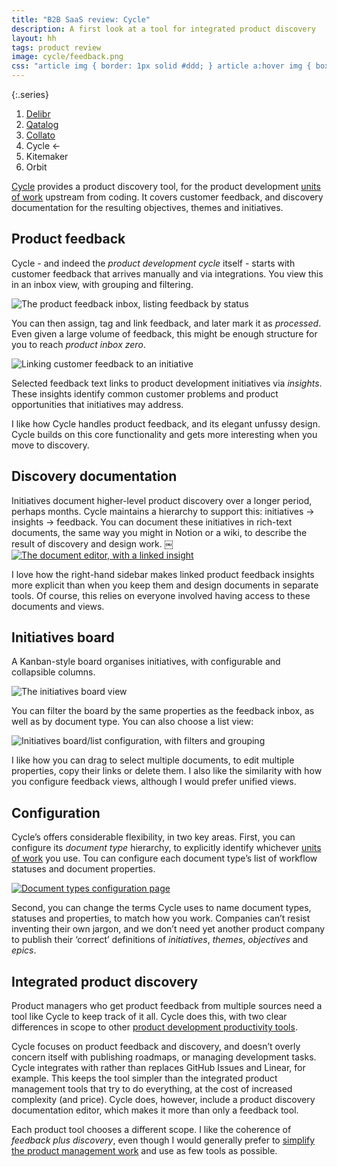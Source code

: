 ```yaml
---
title: "B2B SaaS review: Cycle"
description: A first look at a tool for integrated product discovery
layout: hh
tags: product review
image: cycle/feedback.png
css: "article img { border: 1px solid #ddd; } article a:hover img { box-shadow: 0 0 6px 2px #428bca; }"
---
```


{:.series}
1. [Delibr](delibr-views)
2. [Qatalog](qatalog-review)
3. [Collato](collato-review)
3. Cycle ←
4. Kitemaker
5. Orbit

[Cycle](https://www.cycle.app)
provides a product discovery tool, for the product development
[units of work](units-of-work) upstream from coding.
It covers customer feedback, and discovery documentation for the resulting objectives, themes and initiatives.

## Product feedback

Cycle - and indeed the _product development cycle_ itself - starts with customer feedback that arrives manually and via integrations.
You view this in an inbox view, with grouping and filtering.

![The product feedback inbox, listing feedback by status](cycle/inbox.webp)

You can then assign, tag and link feedback, and later mark it as _processed_.
Even given a large volume of feedback, this might be enough structure for you to reach _product inbox zero_.

![Linking customer feedback to an initiative](cycle/feedback.webp)

Selected feedback text links to product development initiatives via _insights_.
These insights identify common customer problems and product opportunities that initiatives may address.

I like how Cycle handles product feedback, and its elegant unfussy design.
Cycle builds on this core functionality and gets more interesting when you move to discovery.

## Discovery documentation

Initiatives document higher-level product discovery over a longer period, perhaps months.
Cycle maintains a hierarchy to support this: initiatives → insights → feedback.
You can document these initiatives in rich-text documents, the same way you might in Notion or a wiki, to describe the result of discovery and design work.
￼
[![The document editor, with a linked insight](cycle/document.webp)](cycle/document.webp)

I love how the right-hand sidebar makes linked product feedback insights more explicit than when you keep them and design documents in separate tools.
Of course, this relies on everyone involved having access to these documents and views.

## Initiatives board

A Kanban-style board organises initiatives, with configurable and collapsible columns.

![The initiatives board view](cycle/board.webp)

You can filter the board by the same properties as the feedback inbox, as well as by document type.
You can also choose a list view:

![Initiatives board/list configuration, with filters and grouping](cycle/list.webp)

I like how you can drag to select multiple documents, to edit multiple properties, copy their links or delete them.
I also like the similarity with how you configure feedback views, although I would prefer unified views.

## Configuration

Cycle’s offers considerable flexibility, in two key areas.
First, you can configure its _document type_ hierarchy, to explicitly identify whichever 
[units of work](units-of-work) you use.
Tou can configure each document type’s list of workflow statuses and document properties.

[![Document types configuration page](cycle/doc-type.webp)](cycle/doc-type.webp)

Second, you can change the terms Cycle uses to name document types, statuses and properties, to match how you work.
Companies can’t resist inventing their own jargon, and we don’t need yet another product company to publish their ‘correct’ definitions of _initiatives_, _themes_, _objectives_ and _epics_.

## Integrated product discovery

Product managers who get product feedback from multiple sources need a tool like Cycle to keep track of it all.
Cycle does this, with two clear differences in scope to other
[product development productivity tools](product-tools).

Cycle focuses on product feedback and discovery, and doesn’t overly concern itself with publishing roadmaps, or managing development tasks.
Cycle integrates with rather than replaces GitHub Issues and Linear, for example.
This keeps the tool simpler than the integrated product management tools that try to do everything, at the cost of increased complexity (and price).
Cycle does, however, include a product discovery documentation editor, which makes it more than only a feedback tool.

Each product tool chooses a different scope.
I like the coherence of _feedback plus discovery_, even though I would generally prefer to
[simplify the product management work](simplify-product-work) and use as few tools as possible.
